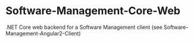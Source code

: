 # Software-Management-Core-Web
.NET Core web backend for a Software Management client (see Software-Management-Angular2-Client)
